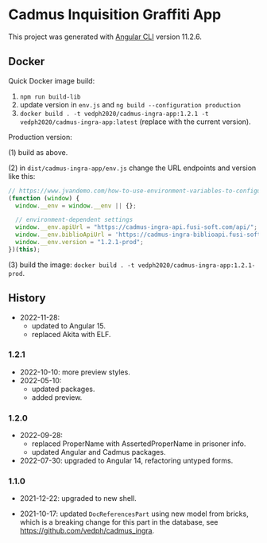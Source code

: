 # Cadmus Inquisition Graffiti App

This project was generated with [Angular CLI](https://github.com/angular/angular-cli) version 11.2.6.

## Docker

Quick Docker image build:

1. `npm run build-lib`
2. update version in `env.js` and `ng build --configuration production`
3. `docker build . -t vedph2020/cadmus-ingra-app:1.2.1 -t vedph2020/cadmus-ingra-app:latest` (replace with the current version).

Production version:

(1) build as above.

(2) in `dist/cadmus-ingra-app/env.js` change the URL endpoints and version like this:

```js
// https://www.jvandemo.com/how-to-use-environment-variables-to-configure-your-angular-application-without-a-rebuild/
(function (window) {
  window.__env = window.__env || {};

  // environment-dependent settings
  window.__env.apiUrl = "https://cadmus-ingra-api.fusi-soft.com/api/";
  window.__env.biblioApiUrl = 'https://cadmus-ingra-biblioapi.fusi-soft.com/api/';
  window.__env.version = "1.2.1-prod";
})(this);
```

(3) build the image: `docker build . -t vedph2020/cadmus-ingra-app:1.2.1-prod`.

## History

- 2022-11-28:
  - updated to Angular 15.
  - replaced Akita with ELF.

### 1.2.1

- 2022-10-10: more preview styles.
- 2022-05-10:
  - updated packages.
  - added preview.

### 1.2.0

- 2022-09-28:
  - replaced ProperName with AssertedProperName in prisoner info.
  - updated Angular and Cadmus packages.
- 2022-07-30: upgraded to Angular 14, refactoring untyped forms.

### 1.1.0

- 2021-12-22: upgraded to new shell.

- 2021-10-17: updated `DocReferencesPart` using new model from bricks, which is a breaking change for this part in the database, see <https://github.com/vedph/cadmus_ingra>.

